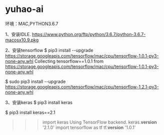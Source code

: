 # yuhao-ai



环境：MAC,PYTHON3.6.7

1、安装IDLE.
https://www.python.org/ftp/python/3.6.7/python-3.6.7-macosx10.9.pkg

2、安装tensorflow
$ pip3 install --upgrade https://storage.googleapis.com/tensorflow/mac/cpu/tensorflow-1.0.1-py3-none-any.whl
Collecting tensorflow==1.0.1 from https://storage.googleapis.com/tensorflow/mac/cpu/tensorflow-1.0.1-py3-none-any.whl

 $ sudo pip3 install --upgrade https://storage.googleapis.com/tensorflow/mac/cpu/tensorflow-1.2.1-py3-none-any.whl

3、安装keras
$ pip3 install keras

$ pip3 install keras==2.1



>>> import keras
Using TensorFlow backend.
>>> keras.__version__
'2.1.0'
>>> import tensorflow as tf
>>> tf.__version__
'1.0.1'
>>> 
